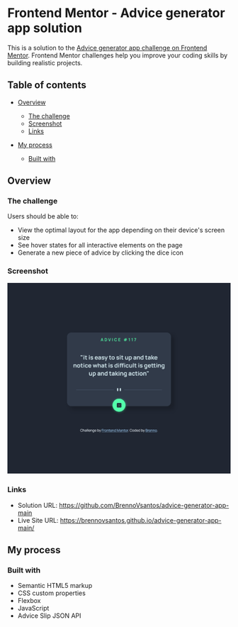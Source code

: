 # Frontend Mentor - Advice generator app solution

This is a solution to the [Advice generator app challenge on Frontend Mentor](https://www.frontendmentor.io/challenges/advice-generator-app-QdUG-13db). Frontend Mentor challenges help you improve your coding skills by building realistic projects.

## Table of contents

- [Overview](#overview)
  - [The challenge](#the-challenge)
  - [Screenshot](#screenshot)
  - [Links](#links)

- [My process](#my-process)
  - [Built with](#built-with)

## Overview

### The challenge

Users should be able to:

- View the optimal layout for the app depending on their device's screen size
- See hover states for all interactive elements on the page
- Generate a new piece of advice by clicking the dice icon

### Screenshot

![](./images/screenshot.png)


### Links

- Solution URL: https://github.com/BrennoVsantos/advice-generator-app-main
- Live Site URL: https://brennovsantos.github.io/advice-generator-app-main/

## My process

### Built with

- Semantic HTML5 markup
- CSS custom properties
- Flexbox
- JavaScript
- Advice Slip JSON API
 
